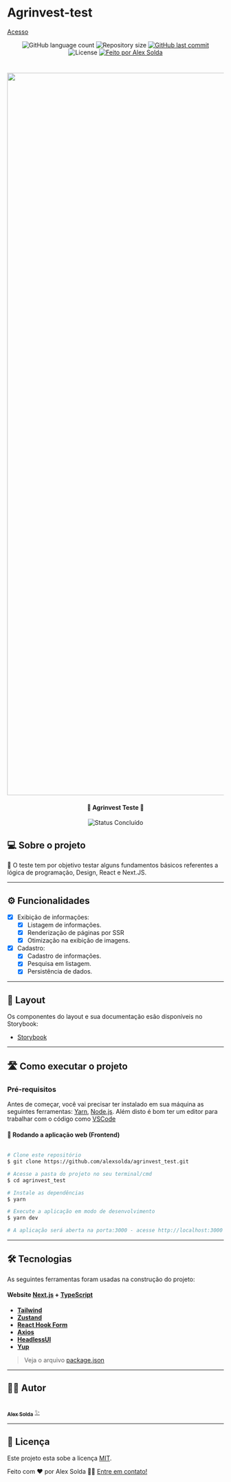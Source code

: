 
# Agrinvest-test
[Acesso](https://master.d3t88rygwuzh8x.amplifyapp.com)

<p align="center">
  <img alt="GitHub language count" src="https://img.shields.io/github/languages/count/alexsolda/agrinvest_test?color=%2304D361">

  <img alt="Repository size" src="https://img.shields.io/github/repo-size/alexsolda/agrinvest_test">
  
  <a href="https://github.com/alexsolda/agrinvest_test/commits/master">
    <img alt="GitHub last commit" src="https://img.shields.io/github/last-commit/alexsolda/agrinvest_test">
  </a>
  
  <img alt="License" src="https://img.shields.io/badge/license-MIT-brightgreen">
  
   <a href="https://dev-alexsolda.vercel.app/">
    <img alt="Feito por Alex Solda" src="https://img.shields.io/badge/feito-por%20Alex%20Solda-D818A5">
   </a>
  

</p>
<h1 align="center">
    <img width="1680" alt="Captura de Tela 2024-08-11 às 13 42 15" src="https://github.com/user-attachments/assets/cacc4158-3792-49da-838b-3b9cfb9f11cc">
</h1>

<h4 align="center"> 
	🚧 Agrinvest Teste 🚧
</h4>


<p align="center">
	<img alt="Status Concluído" src="https://img.shields.io/badge/STATUS-CONCLU%C3%8DDO-brightgreen">
</p>


## 💻 Sobre o projeto

📄 O teste tem por objetivo testar alguns fundamentos básicos referentes a lógica de programação, Design, React e Next.JS.

---

## ⚙️ Funcionalidades

- [x] Exibição de informações:
  - [x] Listagem de informações.
  - [x] Renderização de páginas por SSR
  - [x] Otimização na exibição de imagens.

- [x] Cadastro:
  - [x] Cadastro de informações.
  - [x] Pesquisa em listagem.
  - [x] Persistência de dados.

---

## 🎨 Layout

Os componentes do layout e sua documentação esão disponíveis no Storybook:

- [Storybook](https://66b8faf9a6e186daad9df78c-hbjpxmccee.chromatic.com/)

---

## 🛣️ Como executar o projeto

### Pré-requisitos

Antes de começar, você vai precisar ter instalado em sua máquina as seguintes ferramentas:
[Yarn](https://yarnpkg.com/), [Node.js](https://nodejs.org/en/). 
Além disto é bom ter um editor para trabalhar com o código como [VSCode](https://code.visualstudio.com/)


#### 🧭 Rodando a aplicação web (Frontend)

```bash

# Clone este repositório
$ git clone https://github.com/alexsolda/agrinvest_test.git

# Acesse a pasta do projeto no seu terminal/cmd
$ cd agrinvest_test

# Instale as dependências
$ yarn

# Execute a aplicação em modo de desenvolvimento
$ yarn dev

# A aplicação será aberta na porta:3000 - acesse http://localhost:3000

```

---

## 🛠 Tecnologias

As seguintes ferramentas foram usadas na construção do projeto:

#### **Website**  [Next.js](https://nextjs.org/)  + [TypeScript](https://www.typescriptlang.org/)

-   **[Tailwind](https://tailwindcss.com/)**
-   **[Zustand](https://zustand-demo.pmnd.rs/)**
-   **[React Hook Form](https://react-hook-form.com/)**
-   **[Axios](https://axios-http.com/docs/intro)**
-   **[HeadlessUI](https://headlessui.com/)**
-   **[Yup](https://github.com/jquense/yup?tab=readme-ov-file)**

> Veja o arquivo  [package.json](https://github.com/alexsolda/agrinvest_test/blob/master/package.json)

---

## 🧙‍♂️ Autor

<a href="https://dev-alexsolda.vercel.app/">
 <br />
 <sub><b>Alex Solda</b></sub></a> <a href="https://dev-alexsolda.vercel.app/" title="Alex Solda">✨</a>
 <br />

---

## 📝 Licença

Este projeto esta sobe a licença [MIT](LICENSE.md).

Feito com ❤️ por Alex Solda 👋🏽 [Entre em contato!](https://www.linkedin.com/in/alexsolda/)
